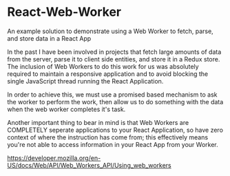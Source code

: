 # React-Web-Worker
An example solution to demonstrate using a Web Worker to fetch, parse, and store data in a React App

In the past I have been involved in projects that fetch large amounts of data from the server, parse it to client side entities, and store it in a Redux store. The inclusion of Web Workers to do this work for us was absolutely required to maintain a responsive application and to avoid blocking the single JavaScript thread running the React Application.

In order to achieve this, we must use a promised based mechanism to ask the worker to perform the work, then allow us to do something with the data when the web worker completes it's task.

Another important thing to bear in mind is that Web Workers are COMPLETELY seperate applications to your React Application, so have zero context of where the instruction has come from; this effectively means you're not able to access information in your React App from your Worker.

https://developer.mozilla.org/en-US/docs/Web/API/Web_Workers_API/Using_web_workers
